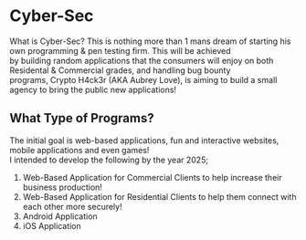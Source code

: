 # Cyber-Sec 
What is Cyber-Sec? This is nothing more than 1 mans dream of starting his own programming & pen testing firm. This will be achieved  
by building random applications that the consumers will enjoy on both Residental & Commercial grades, and handling bug bounty  
programs, Crypto H4ck3r (AKA Aubrey Love), is aiming to build a small agency to bring the public new applications!  
  
## What Type of Programs?  
The initial goal is web-based applications, fun and interactive websites, mobile applications and even games!  
I intended to develop the following by the year 2025;  
1) Web-Based Application for Commercial Clients to help increase their business production!  
1) Web-Based Application for Residential Clients to help them connect with each other more securely!  
1) Android Application  
1) iOS Application  
  

